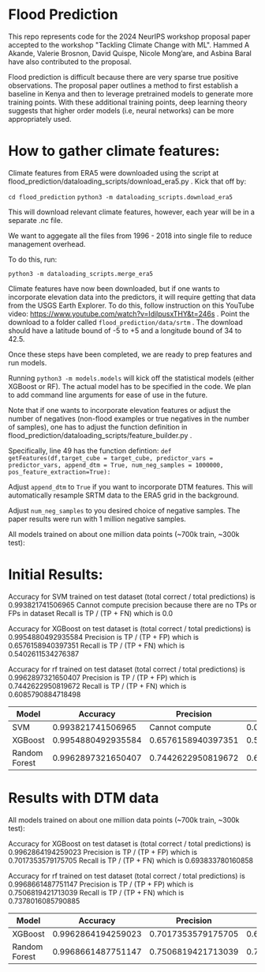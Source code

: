 # Flood Prediction
This repo represents code for the 2024 NeurIPS workshop proposal paper accepted to the workshop "Tackling Climate Change with ML". Hammed A Akande, Valerie Brosnon, David Quispe, Nicole Mong’are, and Asbina Baral have also contributed to the proposal. 

Flood prediction is difficult because there are very sparse true positive observations. The proposal paper outlines a method to first establish a baseline in Kenya 
and then to leverage pretrained models to generate more training points. With these additional training points, deep learning theory suggests that higher order models 
(i.e, neural networks) can be more appropriately used.

# How to gather climate features:
Climate features from ERA5 were downloaded using the script at flood_prediction/dataloading_scripts/download_era5.py . Kick that off by:

`cd flood_prediction`
`python3 -m dataloading_scripts.download_era5`

This will download relevant climate features, however, each year will be in a separate .nc file.

We want to aggegate all the files from 1996 - 2018 into single file to reduce management overhead.

To do this, run:

`python3 -m dataloading_scripts.merge_era5`

Climate features have now been downloaded, but if one wants to incorporate elevation data into the predictors, it will require getting that data from the USGS Earth Explorer. To do this, follow instruction on this YouTube video: https://www.youtube.com/watch?v=IdilpusxTHY&t=246s . Point the download to a folder called `flood_prediction/data/srtm` . The download should have a latitude bound of -5 to +5 and a longitude bound of 34 to 42.5. 

Once these steps have been completed, we are ready to prep features and run models.

Running `python3 -m models.models` will kick off the statistical models (either XGBoost or RF). The actual model has to be specified in the code. We plan to add command line arguments for ease of use in the future. 

Note that if one wants to incorporate elevation features or adjust the number of negatives (non-flood examples or true negatives in the number of samples), one has to adjust the function definition in flood_prediction/dataloading_scripts/feature_builder.py .

Specifically, line 49 has the function defintion: 
```def getFeatures(df,target_cube = target_cube, predictor_vars = predictor_vars, append_dtm = True, num_neg_samples = 1000000, pos_feature_extraction=True):```

Adjust `append_dtm` to `True` if you want to incorporate DTM features. This will automatically resample SRTM data to the ERA5 grid in the background. 

Adjust `num_neg_samples` to you desired choice of negative samples. The paper results were run with 1 million negative samples. 

All models trained on about one million data points (~700k train, ~300k test):

# Initial Results:

Accuracy for SVM trained on test dataset (total correct / total predictions) is 0.993821741506965
Cannot compute precision because there are no TPs or FPs in dataset
Recall is TP / (TP + FN) which is 0.0

Accuracy for XGBoost on test dataset is (total correct / total predictions) is 0.9954880492935584
Precision is TP / (TP + FP) which is 0.6576158940397351
Recall is TP / (TP + FN) which is 0.5402611534276387

Accuracy for rf trained on test dataset (total correct / total predictions) is 0.9962897321650407
Precision is TP / (TP + FP) which is 0.7442622950819672
Recall is TP / (TP + FN) which is 0.6085790884718498

| Model    | Accuracy          | Precision            | Recall               |
| -------- | ----------------- | -------------------- | -------------------- |
| SVM      | 0.993821741506965  | Cannot compute       | 0.0                  |
| XGBoost  | 0.9954880492935584 | 0.6576158940397351   | 0.5402611534276387   |
| Random Forest | 0.9962897321650407 | 0.7442622950819672   | 0.6085790884718498   |

# Results with DTM data
All models trained on about one million data points (~700k train, ~300k test):


Accuracy for XGBoost on test dataset is (total correct / total predictions) is 0.9962864194259023
Precision is TP / (TP + FP) which is 0.7017353579175705
Recall is TP / (TP + FN) which is 0.693833780160858

Accuracy for rf trained on test dataset (total correct / total predictions) is 0.9968661487751147
Precision is TP / (TP + FP) which is 0.7506819421713039
Recall is TP / (TP + FN) which is 0.7378016085790885

| Model    | Accuracy          | Precision            | Recall               |
| -------- | ----------------- | -------------------- | -------------------- |
| XGBoost  | 0.9962864194259023 |  0.7017353579175705  |  0.693833780160858  |
| Random Forest | 0.9968661487751147 |  0.7506819421713039  | 0.7378016085790885   |